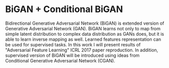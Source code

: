 # BiGAN + Conditional BiGAN

Bidirectional Generative Adversarial Network (BiGAN) is extended version of Generative Adversarial Network (GAN). BiGAN learns not only to map from simple latent distribution to complex data distribution as GANs does, but it is able to learn inverse mapping as well. Learned features representation can be used for supervised tasks. In this work I will present results of "Adversarial Feature Learning" ICRL 2017 paper reproduction. In addition, supervised version of BiGAN will be introduced using ideas from Conditional Generative Adversarial Network (CGAN).
